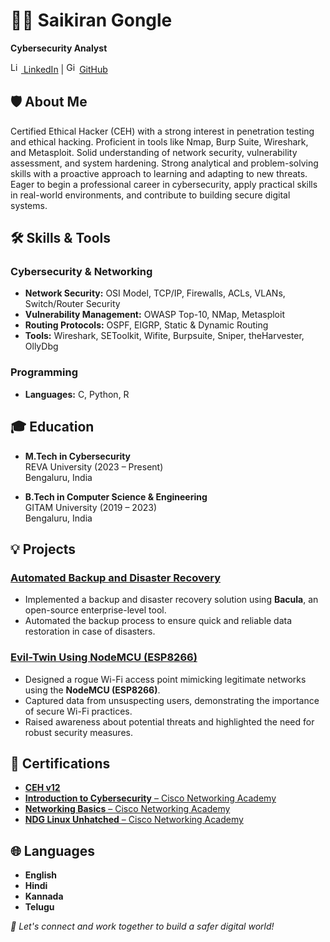 # 👨‍💻 Saikiran Gongle

**Cybersecurity Analyst**  
  
<a href="https://linkedin.com/in/saikiran-gongle-727751191"><img src="https://t0.gstatic.com/images?q=tbn:ANd9GcRMCA3j2A8hfLl9p5UAU5nd9lvqLlNZvqoU4xOsZ192uH4IYS6X" alt="Linkedin" width="17" height="17"/> </a> [LinkedIn](https://linkedin.com/in/saikiran-gongle-727751191) | <a href="https://github.com/saikirangongle"><img src="https://cdn-icons-png.flaticon.com/512/25/25231.png" alt="Github" width="17" height="17" /></a> [GitHub](https://github.com/saikirangongle)



## 🛡️ About Me

Certified Ethical Hacker (CEH) with a strong interest in penetration testing and ethical hacking. Proficient in tools like Nmap, Burp Suite, Wireshark, and Metasploit. Solid understanding of network security, vulnerability assessment, and system hardening. Strong analytical and problem-solving skills with a proactive approach to learning and adapting to new threats. Eager to begin a professional career in cybersecurity, apply practical skills in real-world environments, and contribute to building secure digital systems.



## 🛠️ Skills & Tools

### Cybersecurity & Networking
- **Network Security:** OSI Model, TCP/IP, Firewalls, ACLs, VLANs, Switch/Router Security
- **Vulnerability Management:** OWASP Top-10, NMap, Metasploit  
- **Routing Protocols:** OSPF, EIGRP, Static & Dynamic Routing  
- **Tools:** Wireshark, SEToolkit, Wifite, Burpsuite, Sniper, theHarvester, OllyDbg  

### Programming
- **Languages:** C, Python, R



## 🎓 Education

- **M.Tech in Cybersecurity**  
  REVA University (2023 – Present)  
  Bengaluru, India  

- **B.Tech in Computer Science & Engineering**  
  GITAM University (2019 – 2023)  
  Bengaluru, India  



## 💡 Projects

### [**Automated Backup and Disaster Recovery**](https://github.com/saikirangongle/Bacula-Configuration-file.git)
- Implemented a backup and disaster recovery solution using **Bacula**, an open-source enterprise-level tool.  
- Automated the backup process to ensure quick and reliable data restoration in case of disasters.

### [**Evil-Twin Using NodeMCU (ESP8266)**](https://github.com/saikirangongle/Evil-Twin.git)
- Designed a rogue Wi-Fi access point mimicking legitimate networks using the **NodeMCU (ESP8266)**.  
- Captured data from unsuspecting users, demonstrating the importance of secure Wi-Fi practices.  
- Raised awareness about potential threats and highlighted the need for robust security measures.



## 📜 Certifications
- [**CEH v12**](https://drive.google.com/file/d/1rg9sUEJ0-61euE4SuRFww9vqzX2OPDR7/view?usp=sharing)  
- [**Introduction to Cybersecurity** – Cisco Networking Academy](https://www.credly.com/badges/6d6d830a-1ca9-48f7-9811-e441c1022a2c/print)  
- [**Networking Basics** – Cisco Networking Academy](https://www.credly.com/badges/31c0756d-bc2a-4e91-945a-2629d1cf88be/print)  
- [**NDG Linux Unhatched** – Cisco Networking Academy](https://drive.google.com/file/d/1NZm-aF90TULWmZk67KCoaALkT_B7LrXZ/view)  



## 🌐 Languages
- **English**  
- **Hindi**  
- **Kannada**  
- **Telugu**



_📌 Let's connect and work together to build a safer digital world!_
